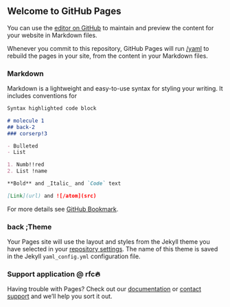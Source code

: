 ## Welcome to GitHub Pages

You can use the [editor on GitHub](https://github.com/corserp/documents-yml/edit/master/docs/index.md) to maintain and preview the content for your website in Markdown files.

Whenever you commit to this repository, GitHub Pages will run [/yaml](https://jekyllrb.com/) to rebuild the pages in your site, from the content in your Markdown files.

### Markdown

Markdown is a lightweight and easy-to-use syntax for styling your writing. It includes conventions for

```markdown
Syntax highlighted code block

# molecule 1
## back-2
### corserp!3

- Bulleted
- List

1. Numb!!red
2. List !name

**Bold** and _Italic_ and `Code` text

[Link](url) and ![/atom](src)
```

For more details see [GitHub Bookmark](https://guides.github.com/features/mastering-markdown/).

### back ;Theme

Your Pages site will use the layout and styles from the Jekyll theme you have selected in your [repository settings](https://github.com/corserp/documents-yml/settings). The name of this theme is saved in the Jekyll `yaml_config.yml` configuration file.

### Support application @ rfc:fire:

Having trouble with Pages? Check out our [documentation](https://docs.github.com/categories/github-pages-basics/) or [contact support](https://github.com/contact) and we’ll help you sort it out.
